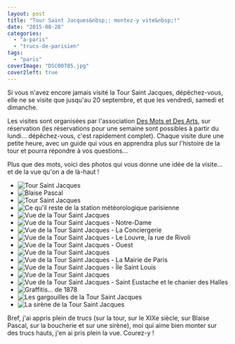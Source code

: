 ```yaml
---
layout: post
title: "Tour Saint Jacques&nbsp;: montez-y vite&nbsp;!"
date: "2015-08-28"
categories: 
  - "a-paris"
  - "trucs-de-parisien"
tags: 
  - "paris"
coverImage: "DSC00785.jpg"
cover2left: true
---
```


Si vous n'avez encore jamais visité la Tour Saint Jacques, dépêchez-vous, elle ne se visite que jusqu'au 20 septembre, et que les vendredi, samedi et dimanche.

Les visites sont organisées par l'association [Des Mots et Des Arts](http://www.desmotsetdesarts.com/offres/visites-guidees-paris/visite-de-la-tour-saint-jacques), sur réservation (les réservations pour une semaine sont possibles à partir du lundi... dépêchez-vous, c'est rapidement complet). Chaque visite dure une petite heure, avec un guide qui vous en apprendra plus sur l'histoire de la tour et pourra répondre à vos questions...

Plus que des mots, voici des photos qui vous donne une idée de la visite... et de la vue qu'on a de là-haut !

<div id="slider1" class="splide">
<div class="splide__track">
<ul class="splide__list">
<li class="splide__slide"><img src="/images/2015/08/DSC00777.jpg" alt="Tour Saint Jacques"></li>
<li class="splide__slide"><img src="/images/2015/08/DSC00778.jpg" alt="Blaise Pascal"></li>
<li class="splide__slide"><img src="/images/2015/08/DSC00781.jpg" alt="Tour Saint Jacques"></li>
<li class="splide__slide"><img src="/images/2015/08/DSC00783.jpg" alt="Ce qu'il reste de la station météorologique parisienne"></li>
<li class="splide__slide"><img src="/images/DSC00785.jpg" alt="Vue de la Tour Saint Jacques"></li>
<li class="splide__slide"><img src="/images/2015/08/2015/08/DSC00786.jpg" alt="Vue de la Tour Saint Jacques - Notre-Dame"></li>
<li class="splide__slide"><img src="/images/2015/08/DSC00787.jpg" alt="Vue de la Tour Saint Jacques - La Conciergerie"></li>
<li class="splide__slide"><img src="/images/2015/08/DSC00788.jpg" alt="Vue de la Tour Saint Jacques - Le Louvre, la rue de Rivoli"></li>
<li class="splide__slide"><img src="/images/2015/08/DSC00789.jpg" alt="Vue de la Tour Saint Jacques - Ouest"></li>
<li class="splide__slide"><img src="/images/2015/08/DSC00794.jpg" alt="Vue de la Tour Saint Jacques"></li>
<li class="splide__slide"><img src="/images/2015/08/DSC00797.jpg" alt="Vue de la Tour Saint Jacques - La Mairie de Paris"></li>
<li class="splide__slide"><img src="/images/2015/08/DSC00798.jpg" alt="Vue de la Tour Saint Jacques - Île Saint Louis"></li>
<li class="splide__slide"><img src="/images/2015/08/DSC00800.jpg" alt="Vue de la Tour Saint Jacques"></li>
<li class="splide__slide"><img src="/images/2015/08/DSC00802.jpg" alt="Vue de la Tour Saint Jacques - Saint Eustache et le chanier des Halles"></li>
<li class="splide__slide"><img src="/images/2015/08/DSC00803.jpg" alt="Graffitis... de 1878"></li>
<li class="splide__slide"><img src="/images/2015/08/DSC00808.jpg" alt="Les gargouilles de la Tour Saint Jacques"></li>
<li class="splide__slide"><img src="/images/2015/08/DSC00810.jpg" alt="La sirène de la Tour Saint Jacques"></li>
</ul>
</div>
</div>

Bref, j'ai appris plein de trucs (sur la tour, sur le XIXe siècle, sur Blaise Pascal, sur la boucherie et sur une sirène), moi qui aime bien monter sur des trucs hauts, j'en ai pris plein la vue. Courez-y !

